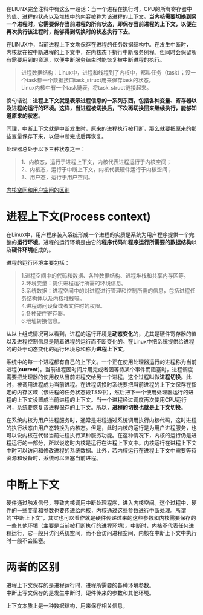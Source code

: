 
在LIUNX完全注释中有这么一段话：当一个进程在执行时，CPU的所有寄存器中的值、进程的状态以及堆栈中的内容被称为该进程的上下文。**当内核需要切换到另一个进程时，它需要保存当前进程的所有状态，即保存当前进程的上下文，以便在再次执行该进程时，能够得到切换时的状态执行下去**。

在LINUX中，当前进程上下文均保存在进程的任务数据结构中。在发生中断时，内核就在被中断进程的上下文中，在内核态下执行中断服务例程。但同时会保留所有需要用到的资源，以便中断服务结束时能恢复被中断进程的执行。

> 进程数据结构：Linux中，进程和线程到了内核中，都叫任务（task）；没一个task都一个数据接口task_struct用来保存task的状态。<br>
> Linux内核中有一个task链表，将task_struct链接起来。<br>

换句话说：**进程上下文就是表示进程信息的一系列东西，包括各种变量、寄存器以及进程的运行的环境。这样，当进程被切换后，下次再切换回来继续执行，能够知道原来的状态**。<br>

同理，中断上下文就是中断发生时，原来的进程执行被打断，那么就要把原来的那些变量保存下来，以便中断完成后再恢复。<br>

处理器总处于以下三种状态之一：<br>
> 1、内核态，运行于进程上下文，内核代表进程运行于内核空间；<br>
> 2、内核态，运行于中断上下文，内核代表硬件运行于内核空间；<br>
> 3、用户态，运行于用户空间。<br>

[内核空间和用户空间的区别](https://github.com/yiyading/Coder/blob/dev/linux/UserSpace-KernelSpace.md)<br>

# 进程上下文(Process context)
在Linux中，用户程序装入系统形成一个进程的实质是系统为用户程序提供一个完整的**运行环境**。进程的运行环境是由它的**程序代码**和**程序运行所需要的数据结构**以及**硬件环境**组成的。<br>

进程的运行环境主要包括：<br>
> 1.进程空间中的代码和数据、各种数据结构、进程堆栈和共享内存区等。<br>
> 2.环境变量：提供进程运行所需的环境信息。<br>
> 3.系统数据：进程空间中的对进程进行管理和控制所需的信息，包括进程任务结构体以及内核堆栈等。<br>
> 4.进程访问设备或者文件时的权限。<br>
> 5.各种硬件寄存器。<br>
> 6.地址转换信息。<br>

从以上组成情况可以看到，进程的运行环境是**动态变化**的，尤其是硬件寄存器的值以及进程控制信息是随着进程的运行而不断变化的。在Linux中把系统提供给进程的的处于动态变化的运行环境总和称为**进程上下文**。<br>

系统中的每一个进程都有自己的上下文。一个正在使用处理器运行的进程称为当前进程(**current**)。当前进程因时间片用完或者因等待某个事件而阻塞时，进程调度需要把处理器的使用权从当前进程交给另一个进程，这个过程叫做**进程切换**。此时，被调用进程成为当前进程。在进程切换时系统要把当前进程的上下文保存在指定的内存区域（该进程的任务状态段TSS中），然后把下一个使用处理器运行的进程的上下文设置成当前进程的上下文。当一个进程经过调度再次使用CPU运行时，系统要恢复该进程保存的上下文。所以，**进程的切换也就是上下文切换**。<br>

在系统内核为用户进程服务时，通常是进程通过系统调用执行内核代码，这时进程的执行状态由用户态转换为内核态。但是，此时内核的运行是为用户进程服务，也可以说内核在代替当前进程执行某种服务功能。在这种情况下，内核的运行仍是进程运行的一部分，所以说这时内核是运行在进程上下文中。内核运行在进程上下文中时可以访问和修改进程的系统数据。此外，若内核运行在进程上下文中需要等待资源和设备时，系统可以阻塞当前进程。<br>

# 中断上下文
硬件通过触发信号，导致内核调用中断处理程序，进入内核空间。这个过程中，硬件的一些变量和参数也要传递给内核，内核通过这些参数进行中断处理。所谓的“中断上下文”，其实也可以看作就是硬件传递过来的这些参数和内核需要保存的一些其他环境（主要是当前被打断执行的进程环境）。中断时，内核不代表任何进程运行，它一般只访问系统空间，而不会访问进程空间，内核在中断上下文中执行时一般不会阻塞。<br>


# 两者的区别
进程上下文保存的是进程运行时，进程所需要的各种环境参数。<br>
中断上写文保存的是发生中断时，硬件传来的参数和其他环境。<br>

上下文本质上是一种数据结构，用来保存相关信息。<br>
